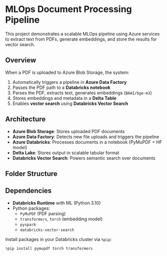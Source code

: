 # MLOps Document Processing Pipeline

This project demonstrates a scalable MLOps pipeline using Azure services to extract text from PDFs, generate embeddings, and store the results for vector search.

##  Overview

When a PDF is uploaded to Azure Blob Storage, the system:
1. Automatically triggers a pipeline in **Azure Data Factory**
2. Passes the PDF path to a **Databricks notebook**
3. Parses the PDF, extracts text, generates embeddings (`BAAI/bge-m3`)
4. Stores embeddings and metadata in a **Delta Table**
5. Enables **vector search** using **Databricks Vector Search**

##  Architecture

- **Azure Blob Storage**: Stores uploaded PDF documents
- **Azure Data Factory**: Detects new file uploads and triggers the pipeline
- **Azure Databricks**: Processes documents in a notebook (PyMuPDF + HF model)
- **Delta Lake**: Stores output in scalable tabular format
- **Databricks Vector Search**: Powers semantic search over documents

##  Folder Structure

##  Dependencies

- **Databricks Runtime** with ML (Python 3.10)
- Python packages:
  - `PyMuPDF` (PDF parsing)
  - `transformers`, `torch` (embedding model)
  - `pyspark`
  - `databricks-vector-search`

Install packages in your Databricks cluster via `%pip`:
```python
%pip install pymupdf torch transformers